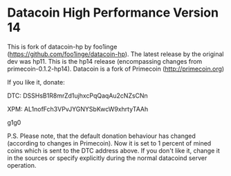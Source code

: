 Datacoin High Performance Version 14
====================================

This is fork of datacoin-hp by foo1inge (https://github.com/foo1inge/datacoin-hp).
The latest release by the original dev was hp11.
This is the hp14 release (encompassing changes from primecoin-0.1.2-hp14).
Datacoin is a fork of Primecoin (http://primecoin.org)

If you like it, donate:

DTC: DSSHsB1R8mrZd1ujhxcPqQaqAu2cNZsCNn

XPM: AL1nofFch3VPvJYGNYSbKwcW9xhrtyTAAh

g1g0

P.S. Please note, that the default donation behaviour has changed (according to changes in Primecoin). Now it is set to 1 percent of mined coins which is sent to the DTC address above. If you don't like it, change it in the sources or specify explicitly during the normal datacoind server operation.
